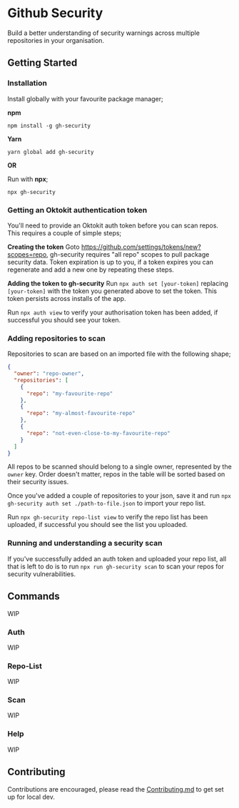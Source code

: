# Github Security

Build a better understanding of security warnings across multiple repositories in your organisation.

## Getting Started

### Installation

Install globally with your favourite package manager;

**npm**

```
npm install -g gh-security
```

**Yarn**

```
yarn global add gh-security
```

**OR**

Run with **npx**;

```
npx gh-security
```

### Getting an Oktokit authentication token

You'll need to provide an Oktokit auth token before you can scan repos. This requires a couple of simple steps;

**Creating the token**
Goto https://github.com/settings/tokens/new?scopes=repo, gh-security requires "all repo" scopes to pull package security data. Token expiration is up to you, if a token expires you can regenerate and add a new one by repeating these steps.

**Adding the token to gh-security**
Run `npx auth set [your-token]` replacing `[your-token]` with the token you generated above to set the token. This token persists across installs of the app.

Run `npx auth view` to verify your authorisation token has been added, if successful you should see your token.

### Adding repositories to scan

Repositories to scan are based on an imported file with the following shape;

```json
{
  "owner": "repo-owner",
  "repositories": [
    {
      "repo": "my-favourite-repo"
    },
    {
      "repo": "my-almost-favourite-repo"
    },
    {
      "repo": "not-even-close-to-my-favourite-repo"
    }
  ]
}
```

All repos to be scanned should belong to a single owner, represented by the `owner` key.
Order doesn't matter, repos in the table will be sorted based on their security issues.

Once you've added a couple of repositories to your json, save it and run `npx gh-security auth set ./path-to-file.json` to import your repo list.

Run `npx gh-security repo-list view` to verify the repo list has been uploaded, if successful you should see the list you uploaded.

### Running and understanding a security scan

If you've successfully added an auth token and uploaded your repo list, all that is left to do is to run `npx run gh-security scan` to scan your repos for security vulnerabilities.

## Commands

WIP

### Auth

WIP

### Repo-List

WIP

### Scan

WIP

### Help

WIP

## Contributing

Contributions are encouraged, please read the [Contributing.md](/CONTRIBUTING.md) to get set up for local dev.
